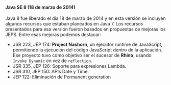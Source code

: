#### Java SE 8 (18 de marzo de 2014)

 Java 8 fue liberado el día 18 de marzo de 2014 y en esta versión se incluyen algunos recursos que estaban planeados en Java 7. Los recursos presentados para esa versión fueron basados en propuestas de mejoras los JEPS. Entre esas mejoras podemos destacar:

* JSR 223, JEP 174: **Project Nashorn**, un ejecutor runtime de JavaScript, permitiendo la ejecución del código JavaScript dentro de la aplicación. Ese proyecto tuvo como objetivo ser el sucesor de **Rhino**, usando `Invoke Dynamic` en vez de `reflection`.
* JSR 335, JEP 126: Soporte para expresiones Lambda.
* JSR 310, JEP 150: APIs Date y Time.
* JEP 122: Eliminación de Permanent generation
